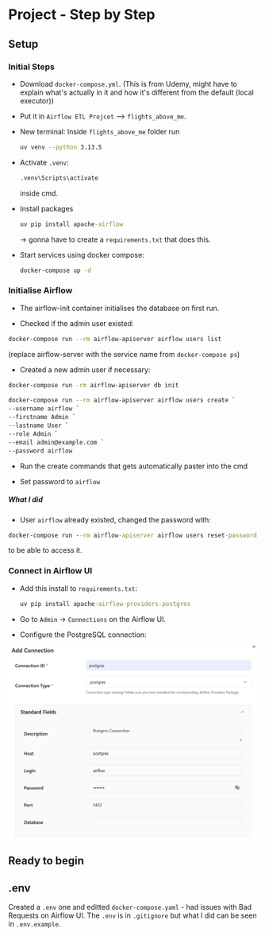 # Project - Step by Step 
## Setup

### Initial Steps

- Download `docker-compose.yml`.
    (This is from Udemy, might have to explain what's actually in it and how it's different from the default (local executor))

- Put it in `Airflow ETL Projcet` --> `flights_above_me`.

- New terminal: Inside `flights_above_me` folder run 
    ```bash
    uv venv --python 3.13.5
    ```

- Activate `.venv`:
    ```cmd
    .venv\Scripts\activate
    ```
    inside cmd.

- Install packages
    ```cmd
    uv pip install apache-airflow
    ```
    -> gonna have to create a  `requirements.txt` that does this.

- Start services using docker compose:
    ```cmd
    docker-compose up -d
    ```

### Initialise Airflow
- The airflow-init container initialises the database on first run.

- Checked if the admin user existed:
```bash
docker-compose run --rm airflow-apiserver airflow users list
```
(replace airflow-server with the service name from `docker-compose ps`)
- Created a new admin user if necessary:

```bash
docker-compose run -rm airflow-apiserver db init
```


```bash
docker-compose run --rm airflow-apiserver airflow users create `
--username airflow `
--firstname Admin `
--lastname User `
--role Admin `
--email admin@example.com `
--password airflow
```
- Run the create commands that gets automatically paster into the cmd

- Set password to `airflow`


##### What I did
- User `airflow` already existed, changed the password with: 
```cmd
docker-compose run --rm airflow-apiserver airflow users reset-password -u airflow -p airflow
```
to be able to access it.
 

### Connect in Airflow UI

- Add this install to `requirements.txt`:
    ```cmd
    uv pip install apache-airflow-providers-postgres
    ```

- Go to `Admin` -> `Connections` on the Airflow UI.
- Configure the PostgreSQL connection:

![Airflow UI Connection](airflow-ui-connection.png)


## Ready to begin

## .env

Created a `.env` one and editted `docker-compose.yaml` - had issues with Bad Requests on Airflow UI. The `.env` is in `.gitignore` but what I did can be seen in `.env.example`.